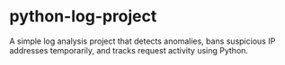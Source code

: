 # python-log-project
A simple log analysis project that detects anomalies, bans suspicious IP addresses temporarily, and tracks request activity using Python.
